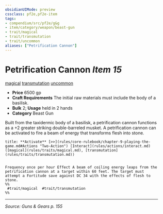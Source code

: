 ```yaml
---
obsidianUIMode: preview
cssclass: pf2e,pf2e-item
tags:
- compendium/src/pf2e/g&g
- item/category/weapon/beast-gun
- trait/magical
- trait/transmutation
- trait/uncommon
aliases: ["Petrification Cannon"]
---
```

# Petrification Cannon *Item 15*  
[magical](magical.md "Magical Item Trait")  [transmutation](transmutation.md "Transmutation School Trait")  [uncommon](uncommon.md "Uncommon Rarity Trait")  

- **Price** 6500 gp
- **Craft Requirements** The initial raw materials must include the body of a basilisk.
- **Bulk** 2; **Usage** held in 2 hands
- **Category** Beast Gun

Built from the taxidermic body of a basilisk, a petrification cannon functions as a +2 greater striking double-barreled musket. A petrification cannon can be activated to fire a beam of energy that transforms flesh into stone.

```ad-embed-ability
title: **Activate** [>>](rules/core-rulebook/chapter-9-playing-the-game.md#Actions "Two-Action") [Interact](rules/actions/interact.md) ([magical](rules/traits/magical.md), [transmutation](rules/traits/transmutation.md))


Frequency once per hour Effect A beam of coiling energy leaps from the petrification cannon at a target within 60 feet. The target must attempt a Fortitude save against DC 34 with the effects of flesh to stone.  
%%
 #trait/magical  #trait/transmutation 
%%
```


---
*Source: Guns & Gears p. 155*